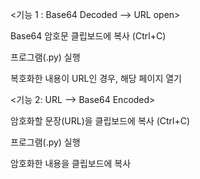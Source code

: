 <기능 1 : Base64 Decoded --> URL open>

Base64 암호문 클립보드에 복사 (Ctrl+C)

프로그램(.py) 실행

복호화한 내용이 URL인 경우, 해당 페이지 열기


<기능 2: URL --> Base64 Encoded>

암호화할 문장(URL)을 클립보드에 복사 (Ctrl+C)

프로그램(.py) 실행

암호화한 내용을 클립보드에 복사
